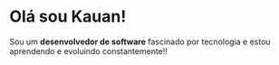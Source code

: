 # Olá sou Kauan!
Sou um **desenvolvedor de software** fascinado por tecnologia e estou aprendendo e evoluindo constantemente!!
